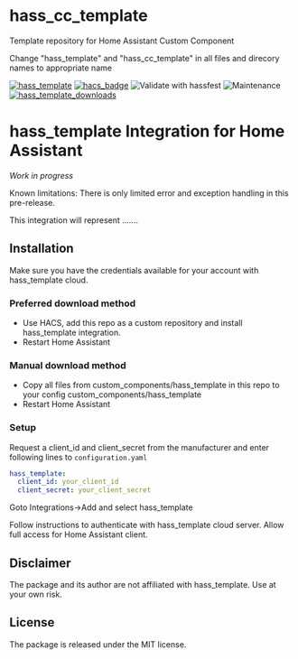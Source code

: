 # hass_cc_template

Template repository for Home Assistant Custom Component

Change "hass_template" and "hass_cc_template" in all files and direcory names to appropriate name

[![hass_template](https://img.shields.io/github/v/release/astrandb/hass_cc_template)](https://github.com/astrandb/hass_cc_template/releases/latest) [![hacs_badge](https://img.shields.io/badge/HACS-Custom-orange.svg)](https://github.com/hacs/integration) ![Validate with hassfest](https://github.com/astrandb/hass_cc_template/workflows/Validate%20with%20hassfest/badge.svg) ![Maintenance](https://img.shields.io/maintenance/yes/2022.svg) [![hass_template_downloads](https://img.shields.io/github/downloads/astrandb/hass_cc_template/total)](https://github.com/astrandb/hass_cc_template)

# hass_template Integration for Home Assistant

_Work in progress_

Known limitations: There is only limited error and exception handling in this pre-release.

This integration will represent .......

## Installation

Make sure you have the credentials available for your account with hass_template cloud.

### Preferred download method

- Use HACS, add this repo as a custom repository and install hass_template integration.
- Restart Home Assistant

### Manual download method

- Copy all files from custom_components/hass_template in this repo to your config custom_components/hass_template
- Restart Home Assistant

### Setup

Request a client_id and client_secret from the manufacturer and
enter following lines to `configuration.yaml`

```yaml
hass_template:
  client_id: your_client_id
  client_secret: your_client_secret
```

Goto Integrations->Add and select hass_template

Follow instructions to authenticate with hass_template cloud server. Allow full access for Home Assistant client.

## Disclaimer

The package and its author are not affiliated with hass_template. Use at your own risk.

## License

The package is released under the MIT license.
